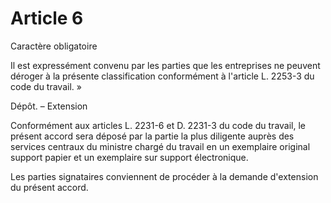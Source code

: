 # Article 6

Caractère obligatoire 

Il est expressément convenu par les parties que les entreprises ne peuvent déroger à la présente classification conformément à l'article L. 2253-3 du code du travail. » 

Dépôt. – Extension 

Conformément aux articles L. 2231-6 et D. 2231-3 du code du travail, le présent accord sera déposé par la partie la plus diligente auprès des services centraux du ministre chargé du travail en un exemplaire original support papier et un exemplaire sur support électronique. 

Les parties signataires conviennent de procéder à la demande d'extension du présent accord.

